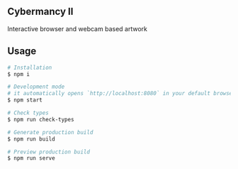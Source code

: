 ## Cybermancy II

Interactive browser and webcam based artwork

## Usage

```bash
# Installation
$ npm i

# Development mode
# it automatically opens `http://localhost:8080` in your default browser
$ npm start

# Check types
$ npm run check-types

# Generate production build
$ npm run build

# Preview production build
$ npm run serve
```
